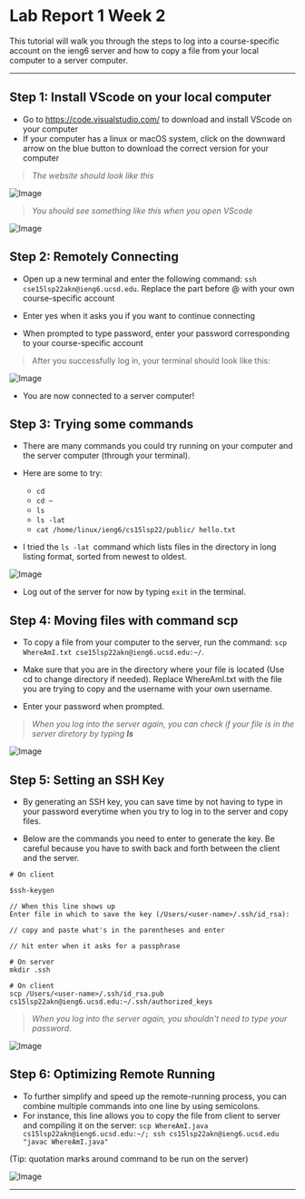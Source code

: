# Lab Report 1 Week 2

This tutorial will walk you through the steps to log into a course-specific account on the ieng6 server and how to copy a file from your local computer to a server computer.

---

## Step 1: Install VScode on your local computer

* Go to https://code.visualstudio.com/ to download and install VScode on your computer
* If your computer has a linux or macOS system, click on the downward arrow on the blue button to download the correct version for your computer

> *The website should look like this*

![Image](lab1-step2.png)


> *You should see something like this when you open VScode*

![Image](lab-1-step-1.png)

## Step 2: Remotely Connecting

* Open up a new terminal and enter the following command: `ssh cse15lsp22akn@ieng6.ucsd.edu`. Replace the part before @ with your own course-specific account

* Enter yes when it asks you if you want to continue connecting

* When prompted to type password, enter your password corresponding to your course-specific account

>After you successfully log in, your terminal should look like this:

![Image](lab1-step2-terminal.png)

* You are now connected to a server computer!

## Step 3: Trying some commands

* There are many commands you could try running on your computer and the server computer (through your terminal).

* Here are some to try:
    * `cd`
    * `cd ~`
    * `ls` 
    * `ls -lat`
    * `cat /home/linux/ieng6/cs15lsp22/public/ hello.txt`
* I tried the `ls -lat `command which lists files in the directory in long listing format, sorted from newest to oldest.

![Image](lab1-step3.png)

* Log out of the server for now by typing   `exit` in the terminal.

## Step 4: Moving files with command **scp**

* To copy a file from your computer to the server, run the command: `scp WhereAmI.txt cse15lsp22akn@ieng6.ucsd.edu:~/`.

* Make sure that you are in the directory where your file is located (Use cd to change directory if needed). Replace WhereAmI.txt with the file you are trying to copy and the username with your own username.

* Enter your password when prompted.

> *When you log into the server again, you can check if your file is in the server diretory by typing **ls***

![Image](lab1-step4.png)

## Step 5: Setting an SSH Key

* By generating an SSH key, you can save time by not having to type in your password everytime when you try to log in to the server and copy files.

* Below are the commands you need to enter to generate the key. Be careful because you have to swith back and forth between the client and the server.

```
# On client

$ssh-keygen

// When this line shows up
Enter file in which to save the key (/Users/<user-name>/.ssh/id_rsa): 

// copy and paste what's in the parentheses and enter

// hit enter when it asks for a passphrase
```

```
# On server
mkdir .ssh
```

```
# On client
scp /Users/<user-name>/.ssh/id_rsa.pub cs15lsp22akn@ieng6.ucsd.edu:~/.ssh/authorized_keys
```

> *When you log into the server again, you shouldn't need to type your password.*

![Image](lab1-step5.png)

## Step 6: Optimizing Remote Running

* To further simplify and speed up the remote-running process, you can combine multiple commands into one line by using semicolons.
* For instance, this line allows you to copy the file from client to server and compiling it on the server:  `scp WhereAmI.java cs15lsp22akn@ieng6.ucsd.edu:~/; ssh cs15lsp22akn@ieng6.ucsd.edu "javac WhereAmI.java"`

(Tip: quotation marks around command to be run on the server)

>
![Image](lab1-step6.png)

---